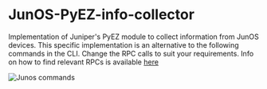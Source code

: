 # JunOS-PyEZ-info-collector
Implementation of Juniper's PyEZ module to collect information from JunOS devices.  This specific implementation is an alternative to the following commands in the CLI.  Change the RPC calls to suit your requirements.  Info on how to find relevant RPCs is available [here](https://www.juniper.net/documentation/en_US/junos-pyez1.2/topics/task/program/junos-pyez-rpcs-executing.html)

![Junos commands](http://i.imgur.com/LxLCmTP.png)
